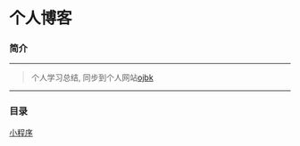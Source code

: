 # 个人博客
### 简介
***
> 个人学习总结,  同步到个人网站[ojbk](https://blog.ojbk.fun) 
***

### 目录
[小程序]('README1.md') 
